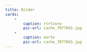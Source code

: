 ```yaml
---
title: Bilder
cards:
    -
        caption: rtrtzwrw
        pic-url: cache_7077601.jpg
    -
        caption: eerte
        pic-url: cache_7077601.jpg
---
```


